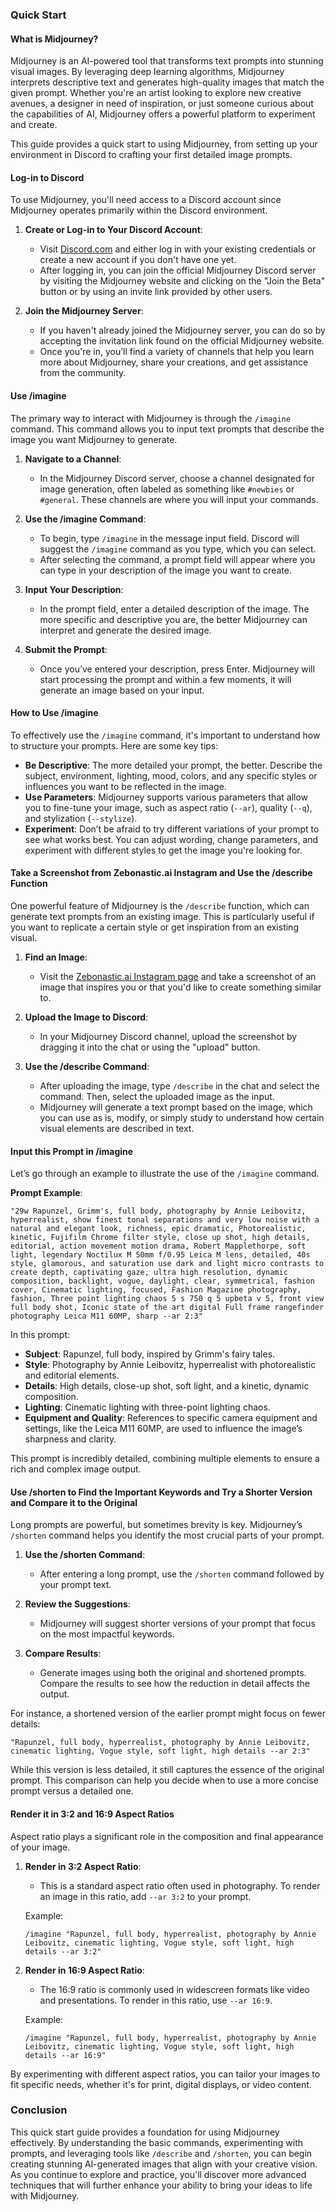 
### Quick Start

#### What is Midjourney?

Midjourney is an AI-powered tool that transforms text prompts into stunning visual images. By leveraging deep learning algorithms, Midjourney interprets descriptive text and generates high-quality images that match the given prompt. Whether you're an artist looking to explore new creative avenues, a designer in need of inspiration, or just someone curious about the capabilities of AI, Midjourney offers a powerful platform to experiment and create.

This guide provides a quick start to using Midjourney, from setting up your environment in Discord to crafting your first detailed image prompts.

#### Log-in to Discord

To use Midjourney, you'll need access to a Discord account since Midjourney operates primarily within the Discord environment.

1. **Create or Log-in to Your Discord Account**:
   - Visit [Discord.com](https://discord.com) and either log in with your existing credentials or create a new account if you don't have one yet.
   - After logging in, you can join the official Midjourney Discord server by visiting the Midjourney website and clicking on the "Join the Beta" button or by using an invite link provided by other users.

2. **Join the Midjourney Server**:
   - If you haven't already joined the Midjourney server, you can do so by accepting the invitation link found on the official Midjourney website.
   - Once you're in, you’ll find a variety of channels that help you learn more about Midjourney, share your creations, and get assistance from the community.

#### Use /imagine

The primary way to interact with Midjourney is through the `/imagine` command. This command allows you to input text prompts that describe the image you want Midjourney to generate.

1. **Navigate to a Channel**:
   - In the Midjourney Discord server, choose a channel designated for image generation, often labeled as something like `#newbies` or `#general`. These channels are where you will input your commands.

2. **Use the /imagine Command**:
   - To begin, type `/imagine` in the message input field. Discord will suggest the `/imagine` command as you type, which you can select.
   - After selecting the command, a prompt field will appear where you can type in your description of the image you want to create.

3. **Input Your Description**:
   - In the prompt field, enter a detailed description of the image. The more specific and descriptive you are, the better Midjourney can interpret and generate the desired image.

4. **Submit the Prompt**:
   - Once you’ve entered your description, press Enter. Midjourney will start processing the prompt and within a few moments, it will generate an image based on your input.

#### How to Use /imagine

To effectively use the `/imagine` command, it's important to understand how to structure your prompts. Here are some key tips:

- **Be Descriptive**: The more detailed your prompt, the better. Describe the subject, environment, lighting, mood, colors, and any specific styles or influences you want to be reflected in the image.
- **Use Parameters**: Midjourney supports various parameters that allow you to fine-tune your image, such as aspect ratio (`--ar`), quality (`--q`), and stylization (`--stylize`).
- **Experiment**: Don’t be afraid to try different variations of your prompt to see what works best. You can adjust wording, change parameters, and experiment with different styles to get the image you're looking for.

#### Take a Screenshot from Zebonastic.ai Instagram and Use the /describe Function

One powerful feature of Midjourney is the `/describe` function, which can generate text prompts from an existing image. This is particularly useful if you want to replicate a certain style or get inspiration from an existing visual.

1. **Find an Image**:
   - Visit the [Zebonastic.ai Instagram page](https://www.instagram.com/zebonastic.ai/) and take a screenshot of an image that inspires you or that you'd like to create something similar to.

2. **Upload the Image to Discord**:
   - In your Midjourney Discord channel, upload the screenshot by dragging it into the chat or using the "upload" button.

3. **Use the /describe Command**:
   - After uploading the image, type `/describe` in the chat and select the command. Then, select the uploaded image as the input.
   - Midjourney will generate a text prompt based on the image, which you can use as is, modify, or simply study to understand how certain visual elements are described in text.

#### Input this Prompt in /imagine

Let’s go through an example to illustrate the use of the `/imagine` command.

**Prompt Example**:
```
"29w Rapunzel, Grimm's, full body, photography by Annie Leibovitz, hyperrealist, show finest tonal separations and very low noise with a natural and elegant look, richness, epic dramatic, Photorealistic, kinetic, Fujifilm Chrome filter style, close up shot, high details, editorial, action movement motion drama, Robert Mapplethorpe, soft light, legendary Noctilux M 50mm f/0.95 Leica M lens, detailed, 40s style, glamorous, and saturation use dark and light micro contrasts to create depth, captivating gaze, ultra high resolution, dynamic composition, backlight, vogue, daylight, clear, symmetrical, fashion cover, Cinematic lighting, focused, Fashion Magazine photography, fashion, Three point lighting chaos 5 s 750 q 5 upbeta v 5, front view full body shot, Iconic state of the art digital Full frame rangefinder photography Leica M11 60MP, sharp --ar 2:3"
```
In this prompt:

- **Subject**: Rapunzel, full body, inspired by Grimm's fairy tales.
- **Style**: Photography by Annie Leibovitz, hyperrealist with photorealistic and editorial elements.
- **Details**: High details, close-up shot, soft light, and a kinetic, dynamic composition.
- **Lighting**: Cinematic lighting with three-point lighting chaos.
- **Equipment and Quality**: References to specific camera equipment and settings, like the Leica M11 60MP, are used to influence the image’s sharpness and clarity.

This prompt is incredibly detailed, combining multiple elements to ensure a rich and complex image output.

#### Use /shorten to Find the Important Keywords and Try a Shorter Version and Compare it to the Original

Long prompts are powerful, but sometimes brevity is key. Midjourney’s `/shorten` command helps you identify the most crucial parts of your prompt.

1. **Use the /shorten Command**:
   - After entering a long prompt, use the `/shorten` command followed by your prompt text.

2. **Review the Suggestions**:
   - Midjourney will suggest shorter versions of your prompt that focus on the most impactful keywords.

3. **Compare Results**:
   - Generate images using both the original and shortened prompts. Compare the results to see how the reduction in detail affects the output.

For instance, a shortened version of the earlier prompt might focus on fewer details:
```
"Rapunzel, full body, hyperrealist, photography by Annie Leibovitz, cinematic lighting, Vogue style, soft light, high details --ar 2:3"
```
While this version is less detailed, it still captures the essence of the original prompt. This comparison can help you decide when to use a more concise prompt versus a detailed one.

#### Render it in 3:2 and 16:9 Aspect Ratios

Aspect ratio plays a significant role in the composition and final appearance of your image.

1. **Render in 3:2 Aspect Ratio**:
   - This is a standard aspect ratio often used in photography. To render an image in this ratio, add `--ar 3:2` to your prompt.
   
   Example:
   ```
   /imagine "Rapunzel, full body, hyperrealist, photography by Annie Leibovitz, cinematic lighting, Vogue style, soft light, high details --ar 3:2"
   ```

2. **Render in 16:9 Aspect Ratio**:
   - The 16:9 ratio is commonly used in widescreen formats like video and presentations. To render in this ratio, use `--ar 16:9`.
   
   Example:
   ```
   /imagine "Rapunzel, full body, hyperrealist, photography by Annie Leibovitz, cinematic lighting, Vogue style, soft light, high details --ar 16:9"
   ```

By experimenting with different aspect ratios, you can tailor your images to fit specific needs, whether it's for print, digital displays, or video content.

### Conclusion

This quick start guide provides a foundation for using Midjourney effectively. By understanding the basic commands, experimenting with prompts, and leveraging tools like `/describe` and `/shorten`, you can begin creating stunning AI-generated images that align with your creative vision. As you continue to explore and practice, you'll discover more advanced techniques that will further enhance your ability to bring your ideas to life with Midjourney.

